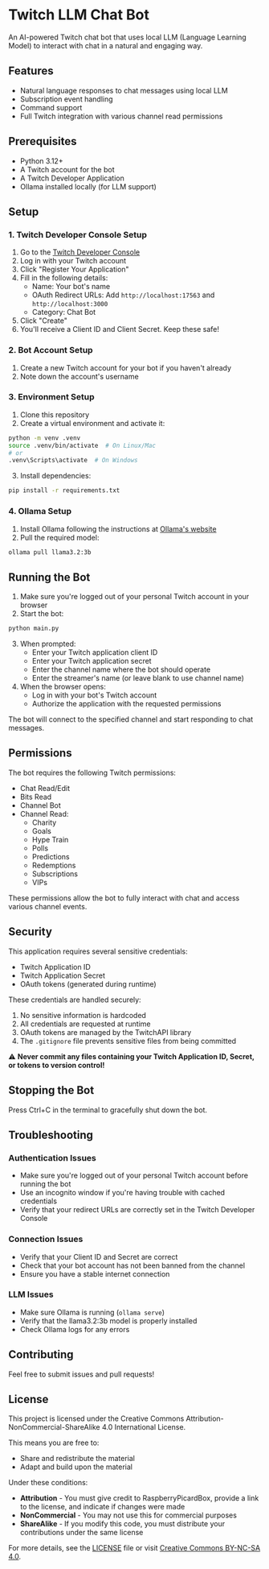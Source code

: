 # Twitch LLM Chat Bot

An AI-powered Twitch chat bot that uses local LLM (Language Learning Model) to interact with chat in a natural and engaging way.

## Features

- Natural language responses to chat messages using local LLM
- Subscription event handling
- Command support
- Full Twitch integration with various channel read permissions

## Prerequisites

- Python 3.12+
- A Twitch account for the bot
- A Twitch Developer Application
- Ollama installed locally (for LLM support)

## Setup

### 1. Twitch Developer Console Setup

1. Go to the [Twitch Developer Console](https://dev.twitch.tv/console)
2. Log in with your Twitch account
3. Click "Register Your Application"
4. Fill in the following details:
   - Name: Your bot's name
   - OAuth Redirect URLs: Add `http://localhost:17563` and `http://localhost:3000`
   - Category: Chat Bot
5. Click "Create"
6. You'll receive a Client ID and Client Secret. Keep these safe!

### 2. Bot Account Setup

1. Create a new Twitch account for your bot if you haven't already
2. Note down the account's username

### 3. Environment Setup

1. Clone this repository
2. Create a virtual environment and activate it:
```bash
python -m venv .venv
source .venv/bin/activate  # On Linux/Mac
# or
.venv\Scripts\activate  # On Windows
```
3. Install dependencies:
```bash
pip install -r requirements.txt
```

### 4. Ollama Setup

1. Install Ollama following the instructions at [Ollama's website](https://ollama.ai)
2. Pull the required model:
```bash
ollama pull llama3.2:3b
```

## Running the Bot

1. Make sure you're logged out of your personal Twitch account in your browser
2. Start the bot:
```bash
python main.py
```
3. When prompted:
   - Enter your Twitch application client ID
   - Enter your Twitch application secret
   - Enter the channel name where the bot should operate
   - Enter the streamer's name (or leave blank to use channel name)
4. When the browser opens:
   - Log in with your bot's Twitch account
   - Authorize the application with the requested permissions

The bot will connect to the specified channel and start responding to chat messages.

## Permissions

The bot requires the following Twitch permissions:
- Chat Read/Edit
- Bits Read
- Channel Bot
- Channel Read:
  - Charity
  - Goals
  - Hype Train
  - Polls
  - Predictions
  - Redemptions
  - Subscriptions
  - VIPs

These permissions allow the bot to fully interact with chat and access various channel events.

## Security

This application requires several sensitive credentials:
- Twitch Application ID
- Twitch Application Secret
- OAuth tokens (generated during runtime)

These credentials are handled securely:
1. No sensitive information is hardcoded
2. All credentials are requested at runtime
3. OAuth tokens are managed by the TwitchAPI library
4. The `.gitignore` file prevents sensitive files from being committed

⚠️ **Never commit any files containing your Twitch Application ID, Secret, or tokens to version control!**

## Stopping the Bot

Press Ctrl+C in the terminal to gracefully shut down the bot.

## Troubleshooting

### Authentication Issues
- Make sure you're logged out of your personal Twitch account before running the bot
- Use an incognito window if you're having trouble with cached credentials
- Verify that your redirect URLs are correctly set in the Twitch Developer Console

### Connection Issues
- Verify that your Client ID and Secret are correct
- Check that your bot account has not been banned from the channel
- Ensure you have a stable internet connection

### LLM Issues
- Make sure Ollama is running (`ollama serve`)
- Verify that the llama3.2:3b model is properly installed
- Check Ollama logs for any errors

## Contributing

Feel free to submit issues and pull requests!

## License

This project is licensed under the Creative Commons Attribution-NonCommercial-ShareAlike 4.0 International License.

This means you are free to:
- Share and redistribute the material
- Adapt and build upon the material

Under these conditions:
- **Attribution** - You must give credit to RaspberryPicardBox, provide a link to the license, and indicate if changes were made
- **NonCommercial** - You may not use this for commercial purposes
- **ShareAlike** - If you modify this code, you must distribute your contributions under the same license

For more details, see the [LICENSE](LICENSE) file or visit [Creative Commons BY-NC-SA 4.0](http://creativecommons.org/licenses/by-nc-sa/4.0/).
